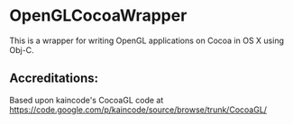 OpenGLCocoaWrapper
==================

This is a wrapper for writing OpenGL applications on Cocoa in OS X using
Obj-C.

Accreditations:
---------------

Based upon kaincode's CocoaGL code at https://code.google.com/p/kaincode/source/browse/trunk/CocoaGL/
